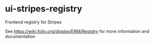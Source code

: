 # ui-stripes-registry
Frontend registry for Stripes

See https://wiki.folio.org/display/ERM/Registry for more information and documentation
